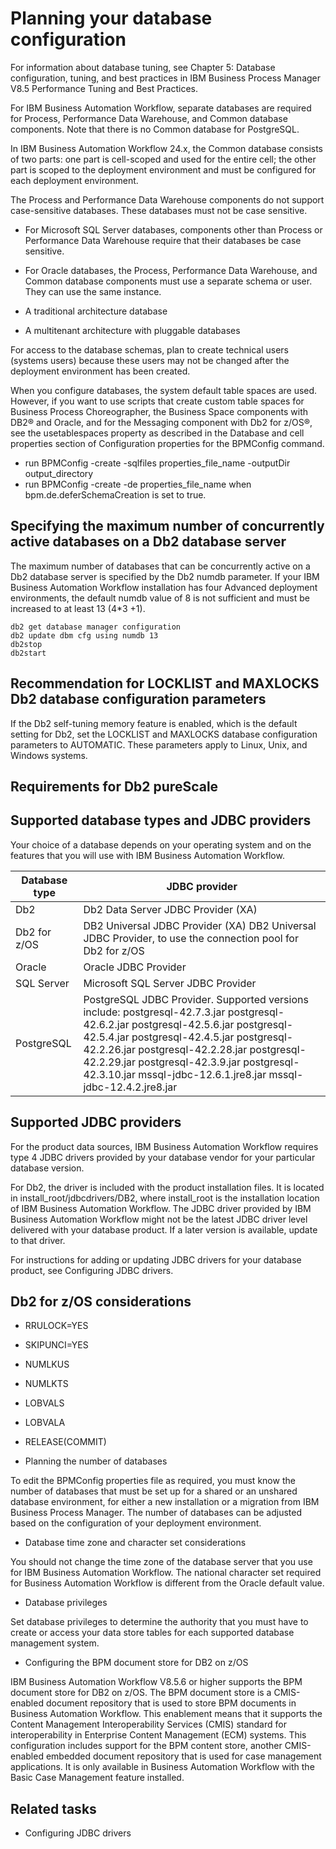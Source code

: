 # Planning your database configuration

For information about database tuning, see Chapter 5: Database configuration,
tuning, and best practices in IBM Business Process Manager V8.5 Performance Tuning and Best Practices.

For IBM Business Automation Workflow, separate databases
are required for Process, Performance Data Warehouse, and Common database
components. Note that there is no Common database for PostgreSQL.

In IBM Business Automation Workflow
24.x, the Common
database consists of two parts: one part is cell-scoped and used for the entire cell; the other part
is scoped to the deployment environment and must be configured for each deployment environment.

The Process and Performance Data Warehouse components do not
support case-sensitive databases. These databases must not be case sensitive.

- For Microsoft SQL
Server databases, components other than
Process or Performance Data Warehouse require that their databases
be case sensitive.
- For Oracle databases, the Process, Performance Data Warehouse, and Common database components must use a
separate schema or user. They can use the same instance.

- A traditional architecture database
- A multitenant architecture with pluggable
databases

For access to the database schemas, plan to create technical users (systems users) because these
users may not be changed after the deployment environment has been created.

When you configure databases, the system default table spaces are used. However, if you want to
use scripts that create custom table spaces for Business Process Choreographer, the Business Space
components with DB2® and Oracle, and for the Messaging component with Db2 for z/OS®, see the usetablespaces property
as described in the Database and cell properties section of  Configuration properties for the BPMConfig command.

- run BPMConfig -create -sqlfiles properties\_file\_name -outputDir output\_directory
- run BPMConfig -create -de properties\_file\_name when bpm.de.deferSchemaCreation is
set to true.

## Specifying the maximum number of concurrently active databases on a Db2 database server

The maximum number of databases that can be concurrently active on a Db2 database server is specified by the Db2
numdb parameter. If your IBM Business Automation Workflow installation has four Advanced deployment
environments, the default numdb value of 8 is not
sufficient and must be increased to at least 13 (4*3 +1).

```
db2 get database manager configuration
db2 update dbm cfg using numdb 13
db2stop
db2start
```

## Recommendation for LOCKLIST and MAXLOCKS Db2 database configuration parameters

If the Db2 self-tuning memory feature is
enabled, which is the default setting for Db2,
set the LOCKLIST and MAXLOCKS database configuration parameters to AUTOMATIC. These parameters apply
to Linux, Unix, and Windows systems.

## Requirements for Db2 pureScale

## Supported database types and JDBC providers

Your choice of a database depends on your operating system and on the features that you will use
with IBM Business Automation Workflow.

| Database type   | JDBC provider                                                                                                                                                                                                                                                                                                                                  |
|-----------------|------------------------------------------------------------------------------------------------------------------------------------------------------------------------------------------------------------------------------------------------------------------------------------------------------------------------------------------------|
| Db2             | Db2 Data Server JDBC Provider (XA)                                                                                                                                                                                                                                                                                                             |
| Db2 for z/OS    | DB2 Universal JDBC Provider (XA) DB2 Universal JDBC Provider, to use the connection pool for Db2 for z/OS                                                                                                                                                                                                                                      |
| Oracle          | Oracle JDBC Provider                                                                                                                                                                                                                                                                                                                           |
| SQL Server      | Microsoft SQL Server JDBC Provider                                                                                                                                                                                                                                                                                                             |
| PostgreSQL      | PostgreSQL  JDBC Provider. Supported versions include:  postgresql-42.7.3.jar postgresql-42.6.2.jar postgresql-42.5.6.jar postgresql-42.5.4.jar postgresql-42.4.5.jar  postgresql-42.2.26.jar postgresql-42.2.28.jar postgresql-42.2.29.jar postgresql-42.3.9.jar postgresql-42.3.10.jar mssql-jdbc-12.6.1.jre8.jar mssql-jdbc-12.4.2.jre8.jar |

## Supported JDBC providers

For the product data sources, IBM Business Automation Workflow
requires type 4 JDBC drivers provided by your database vendor for your particular database version.

For Db2, the driver is included with the
product installation files. It is located in
install\_root/jdbcdrivers/DB2, where
install\_root is the installation location of IBM Business Automation Workflow. The JDBC driver provided by IBM Business Automation Workflow might not be the latest JDBC driver level
delivered with your database product. If a later version is available, update to that driver.

For instructions for adding or updating JDBC drivers for your database product, see Configuring JDBC drivers.

## Db2 for z/OS considerations

- RRULOCK=YES
- SKIPUNCI=YES
- NUMLKUS
- NUMLKTS
- LOBVALS
- LOBVALA

- RELEASE(COMMIT)

- Planning the number of databases

To edit the BPMConfig properties file as required, you must know the number of databases that must be set up for a shared or an unshared database environment, for either a new installation or a migration from IBM Business Process Manager. The number of databases can be adjusted based on the configuration of your deployment environment.
- Database time zone and character set considerations

You should not change the time zone of the database server that you use for IBM Business Automation Workflow. The national character set required for Business Automation Workflow is different from the Oracle default value.
- Database privileges

Set database privileges to determine the authority that you must have to create or access your data store tables for each supported database management system.
- Configuring the BPM document store for DB2 on z/OS

IBM Business Automation Workflow V8.5.6 or higher supports the BPM document store for DB2 on z/OS. The BPM document store is a CMIS-enabled document repository that is used to store BPM documents in Business Automation Workflow. This enablement means that it supports the Content Management Interoperability Services (CMIS) standard for interoperability in Enterprise Content Management (ECM) systems. This configuration includes support for the BPM content store, another CMIS-enabled embedded document repository that is used for case management applications. It is only available in Business Automation Workflow with the Basic Case Management feature installed.

## Related tasks

- Configuring JDBC drivers